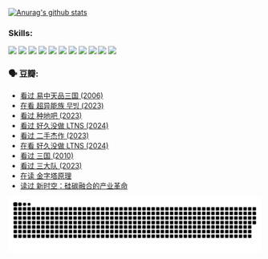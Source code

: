 
[![Anurag's github stats](https://github-readme-stats.vercel.app/api?username=w940853815)](https://github.com/anuraghazra/github-readme-stats)

### Skills:

<code><img height="32" src="https://cdn.jsdelivr.net/npm/simple-icons@v5/icons/python.svg"></code>
<code><img height="32" src="https://cdn.jsdelivr.net/npm/simple-icons@v5/icons/javascript.svg"></code>
<code><img height="32" src="https://cdn.jsdelivr.net/npm/simple-icons@v5/icons/django.svg"></code>
<code><img height="32" src="https://cdn.jsdelivr.net/npm/simple-icons@v5/icons/flask.svg"></code>
<code><img height="32" src="https://cdn.jsdelivr.net/npm/simple-icons@v5/icons/vuetify.svg"></code>
<code><img height="32" src="https://cdn.jsdelivr.net/npm/simple-icons@v5/icons/git.svg"></code>
<code><img height="32" src="https://cdn.jsdelivr.net/npm/simple-icons@v5/icons/docker.svg"></code>
<code><img height="32" src="https://cdn.jsdelivr.net/npm/simple-icons@v5/icons/postgresql.svg"></code>
<code><img height="32" src="https://cdn.jsdelivr.net/npm/simple-icons@v5/icons/elasticsearch.svg"></code>
<code><img height="32" src="https://cdn.jsdelivr.net/npm/simple-icons@v5/icons/macos.svg"></code>
<code><img height="32" src="https://cdn.jsdelivr.net/npm/simple-icons@v5/icons/linux.svg"></code>

### 🗣 豆瓣:

<!-- DOUBAN-ACTIVITIES:START -->
- [看过 易中天品三国‎ (2006)](https://www.douban.com/people/136069238/status/4529910812/?_i=08582595)
- [在看 超异能族 무빙‎ (2023)](https://www.douban.com/people/136069238/status/4527291077/?_i=08582595)
- [看过 种地吧‎ (2023)](https://www.douban.com/people/136069238/status/4527289637/?_i=08582595)
- [看过 好久没做 LTNS‎ (2024)](https://www.douban.com/people/136069238/status/4527289515/?_i=08582595)
- [看过 二手杰作‎ (2023)](https://www.douban.com/people/136069238/status/4522502716/?_i=08582595)
- [在看 好久没做 LTNS‎ (2024)](https://www.douban.com/people/136069238/status/4521969883/?_i=08582595)
- [看过 三国‎ (2010)](https://www.douban.com/people/136069238/status/4521634661/?_i=08582595)
- [看过 三大队‎ (2023)](https://www.douban.com/people/136069238/status/4510323325/?_i=08582595)
- [在读 金字塔原理](https://www.douban.com/people/136069238/status/4507497587/?_i=08582595)
- [读过 新时空：硅碳融合的产业革命](https://www.douban.com/people/136069238/status/4506659177/?_i=08582595)
<!-- DOUBAN-ACTIVITIES:END -->


![Snake animation](https://raw.githubusercontent.com/w940853815/w940853815/output/github-contribution-grid-snake.svg)

<!--
**w940853815/w940853815** is a ✨ _special_ ✨ repository because its `README.md` (this file) appears on your GitHub profile.

Here are some ideas to get you started:

- 🔭 I’m currently working on ...
- 🌱 I’m currently learning ...
- 👯 I’m looking to collaborate on ...
- 🤔 I’m looking for help with ...
- 💬 Ask me about ...
- 📫 How to reach me: ...
- 😄 Pronouns: ...
- ⚡ Fun fact: ...
-->
